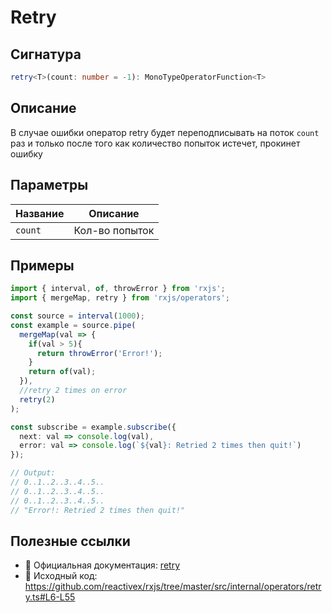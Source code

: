 # Retry

## Сигнатура

```typescript
retry<T>(count: number = -1): MonoTypeOperatorFunction<T>
```

## Описание

В случае ошибки оператор retry будет переподписывать на поток `count` раз и только после того как количество попыток истечет, прокинет ошибку

## Параметры

| Название | Описание |
|-|-|
| `count` | Кол-во попыток |

## Примеры

```typescript
import { interval, of, throwError } from 'rxjs';
import { mergeMap, retry } from 'rxjs/operators';

const source = interval(1000);
const example = source.pipe(
  mergeMap(val => {
    if(val > 5){
      return throwError('Error!');
    }
    return of(val);
  }),
  //retry 2 times on error
  retry(2)
);

const subscribe = example.subscribe({
  next: val => console.log(val),
  error: val => console.log(`${val}: Retried 2 times then quit!`)
});

// Output:
// 0..1..2..3..4..5..
// 0..1..2..3..4..5..
// 0..1..2..3..4..5..
// "Error!: Retried 2 times then quit!"
```

## Полезные ссылки

- 📰 Официальная документация: [retry](https://rxjs.dev/api/operators/retry)
- 📁 Исходный код: https://github.com/reactivex/rxjs/tree/master/src/internal/operators/retry.ts#L6-L55
